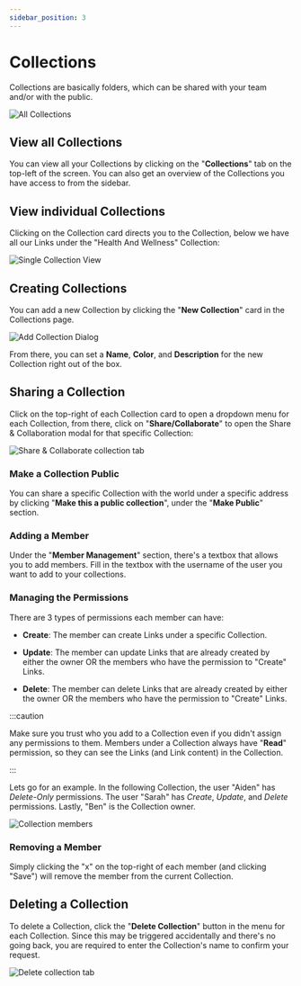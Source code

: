 ```yaml
---
sidebar_position: 3
---
```


# Collections

Collections are basically folders, which can be shared with your team and/or with the public.

![All Collections](/img/all_collections.png)

## View all Collections

You can view all your Collections by clicking on the "**Collections**" tab on the top-left of the screen. You can also get an overview of the Collections you have access to from the sidebar.

## View individual Collections

Clicking on the Collection card directs you to the Collection, below we have all our Links under the "Health And Wellness" Collection:

![Single Collection View](/img/single_collection.png)

## Creating Collections

You can add a new Collection by clicking the "**New Collection**" card in the Collections page.

![Add Collection Dialog](/img/add_collection.png)

From there, you can set a **Name**, **Color**, and **Description** for the new Collection right out of the box.

## Sharing a Collection

Click on the top-right of each Collection card to open a dropdown menu for each Collection, from there, click on "**Share/Collaborate**" to open the Share & Collaboration modal for that specific Collection:

![Share & Collaborate collection tab](/img/share_collaborate_collections.png)

### Make a Collection Public

You can share a specific Collection with the world under a specific address by clicking "**Make this a public collection**", under the "**Make Public**" section.

### Adding a Member

Under the "**Member Management**" section, there's a textbox that allows you to add members. Fill in the textbox with the username of the user you want to add to your collections.

### Managing the Permissions

There are 3 types of permissions each member can have:

- **Create**: The member can create Links under a specific Collection.

- **Update**: The member can update Links that are already created by either the owner OR the members who have the permission to "Create" Links.

- **Delete**: The member can delete Links that are already created by either the owner OR the members who have the permission to "Create" Links.

:::caution

Make sure you trust who you add to a Collection even if you didn't assign any permissions to them. Members under a Collection always have "**Read**" permission, so they can see the Links (and Link content) in the Collection.

:::

Lets go for an example. In the following Collection, the user "Aiden" has _Delete-Only_ permissions. The user "Sarah" has _Create_, _Update_, and _Delete_ permissions. Lastly, "Ben" is the Collection owner.

![Collection members](/img/collection_members.png)

### Removing a Member

Simply clicking the "x" on the top-right of each member (and clicking "Save") will remove the member from the current Collection.

## Deleting a Collection

To delete a Collection, click the "**Delete Collection**" button in the menu for each Collection. Since this may be triggered accidentally and there's no going back, you are required to enter the Collection's name to confirm your request.

![Delete collection tab](/img/delete_collection.png)
